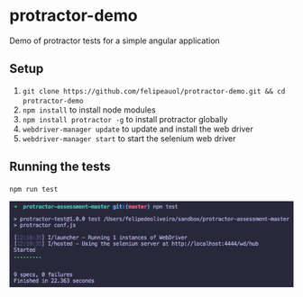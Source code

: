 # protractor-demo

Demo of protractor tests for a simple angular application

## Setup

1. `git clone https://github.com/felipeauol/protractor-demo.git && cd protractor-demo`
2. `npm install` to install node modules
3. `npm install protractor -g` to install protractor globally
4. `webdriver-manager update` to update and install the web driver
5. `webdriver-manager start` to start the selenium web driver

## Running the tests

`npm run test`

![Results](screenshot.png)
